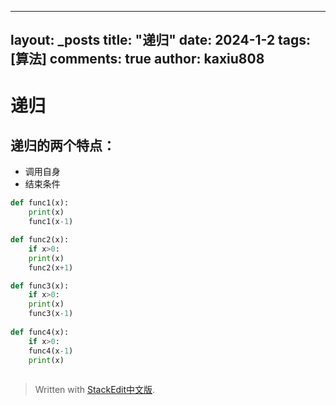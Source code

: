 
---
layout: _posts
title: "递归"
date:   2024-1-2
tags: [算法]
comments: true
author: kaxiu808  
--- 

# 递归


递归的两个特点：
--
- 调用自身            
- 结束条件   

```python
def func1(x):
	print(x)
	func1(x-1)

def func2(x):
	if x>0:
	print(x)
	func2(x+1)

def func3(x):
	if x>0:
	print(x)
	func3(x-1)
	
def func4(x):
	if x>0:
	func4(x-1)
	print(x)
			
```


> Written with [StackEdit中文版](https://stackedit.cn/).
<!--stackedit_data:
eyJoaXN0b3J5IjpbLTU0OTUzMTA1XX0=
-->